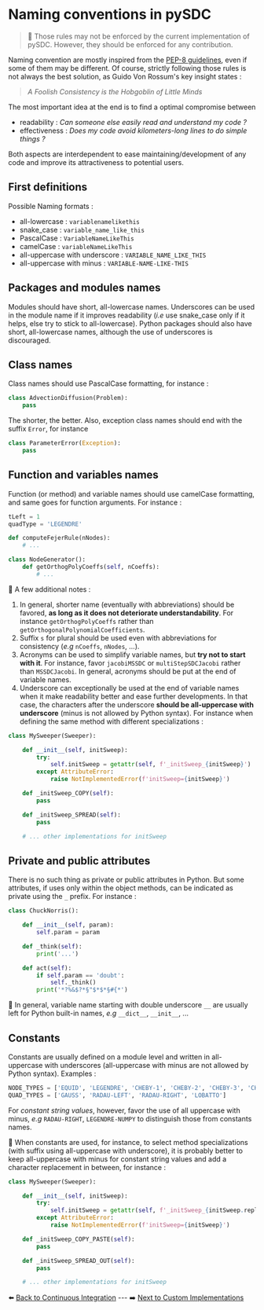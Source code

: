 # Naming conventions in pySDC

> :scroll: Those rules may not be enforced by the current implementation of pySDC. However, they should be enforced for any contribution.

Naming convention are mostly inspired from the [PEP-8 guidelines](https://peps.python.org/pep-0008/), even if some of them may be different. Of course, strictly following those rules is not always the best solution, as Guido Von Rossum's key insight states :

> _A Foolish Consistency is the Hobgoblin of Little Minds_

The most important idea at the end is to find a optimal compromise between

- readability : _Can someone else easily read and understand my code ?_
- effectiveness : _Does my code avoid kilometers-long lines to do simple things ?_

Both aspects are interdependent to ease maintaining/development of any code and improve its attractiveness to potential users.

## First definitions

Possible Naming formats :

- all-lowercase : `variablenamelikethis`
- snake_case : `variable_name_like_this`
- PascalCase : `VariableNameLikeThis`
- camelCase : `variableNameLikeThis`
- all-uppercase with underscore : `VARIABLE_NAME_LIKE_THIS`
- all-uppercase with minus : `VARIABLE-NAME-LIKE-THIS`

## Packages and modules names

Modules should have short, all-lowercase names. Underscores can be used in the module name if it improves readability (_i.e_ use snake_case only if it helps,
else try to stick to all-lowercase).
Python packages should also have short, all-lowercase names, although the use of underscores is discouraged.

## Class names

Class names should use PascalCase formatting, for instance :

```python
class AdvectionDiffusion(Problem):
    pass
```

The shorter, the better. Also, exception class names should end with the suffix `Error`, for instance

```python
class ParameterError(Exception):
    pass
```

## Function and variables names

Function (or method) and variable names should use camelCase formatting, and same goes for function arguments. For instance :

```python
tLeft = 1
quadType = 'LEGENDRE'

def computeFejerRule(nNodes):
    # ...

class NodeGenerator():
    def getOrthogPolyCoeffs(self, nCoeffs):
        # ...
```

:scroll: A few additional notes :

1. In general, shorter name (eventually with abbreviations) should be favored, **as long as it does not deteriorate understandability**. For instance `getOrthogPolyCoeffs` rather than `getOrthogonalPolynomialCoefficients`.
2. Suffix `s` for plural should be used even with abbreviations for consistency (_e.g_ `nCoeffs`, `nNodes`, ...).
3. Acronyms can be used to simplify variable names, but **try not to start with it**. For instance, favor `jacobiMSSDC` or `multiStepSDCJacobi` rather than `MSSDCJacobi`. In general, acronyms should be put at the end of variable names.
4. Underscore can exceptionally be used at the end of variable names when it make readability better and ease further developments. In that case, the characters after the underscore **should be all-uppercase with underscore** (minus is not allowed by Python syntax). For instance when defining the same method with different specializations :

```python
class MySweeper(Sweeper):

    def __init__(self, initSweep):
        try:
            self.initSweep = getattr(self, f'_initSweep_{initSweep}')
        except AttributeError:
            raise NotImplementedError(f'initSweep={initSweep}')

    def _initSweep_COPY(self):
        pass

    def _initSweep_SPREAD(self):
        pass

    # ... other implementations for initSweep
```

## Private and public attributes

There is no such thing as private or public attributes in Python. But some attributes, if uses only within the object methods, can be indicated as private using the `_` prefix. For instance :

```python
class ChuckNorris():

    def __init__(self, param):
        self.param = param

    def _think(self):
        print('...')

    def act(self):
        if self.param == 'doubt':
            self._think()
        print('*?%&$?*§"$*$*§#{*')
```

:scroll: In general, variable name starting with double underscore `__` are usually left for Python built-in names, _e.g_ `__dict__`, `__init__`, ...

## Constants

Constants are usually defined on a module level and written in all-uppercase with underscores (all-uppercase with minus are not allowed by Python syntax). Examples :

```python
NODE_TYPES = ['EQUID', 'LEGENDRE', 'CHEBY-1', 'CHEBY-2', 'CHEBY-3', 'CHEBY-4']
QUAD_TYPES = ['GAUSS', 'RADAU-LEFT', 'RADAU-RIGHT', 'LOBATTO']
```

For _constant string values_, however, favor the use of all uppercase with minus, _e.g_ `RADAU-RIGHT`, `LEGENDRE-NUMPY` to distinguish those from constants names.

:bell: When constants are used, for instance, to select method specializations (with suffix using all-uppercase with underscore), it is probably better to keep all-uppercase with minus for constant string values and add a character replacement in between, for instance :

```python
class MySweeper(Sweeper):

    def __init__(self, initSweep):
        try:
            self.initSweep = getattr(self, f'_initSweep_{initSweep.replace('-','_')}')
        except AttributeError:
            raise NotImplementedError(f'initSweep={initSweep}')

    def _initSweep_COPY_PASTE(self):
        pass

    def _initSweep_SPREAD_OUT(self):
        pass

    # ... other implementations for initSweep
```

:arrow_left: [Back to Continuous Integration](./02_continuous_integration.md) ---
:arrow_right: [Next to Custom Implementations](./04_custom_implementations.md)